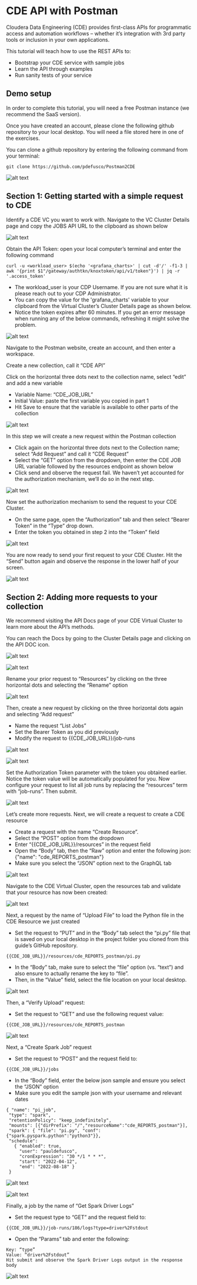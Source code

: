 # CDE API with Postman


Cloudera Data Engineering (CDE) provides first-class APIs for programmatic access and automation workflows – whether it’s integration with 3rd party tools or inclusion in your own applications.

This tutorial will teach how to use the REST APIs to: 

* Bootstrap your CDE service with sample jobs
* Learn the API through examples
* Run sanity tests of your service


## Demo setup


In order to complete this tutorial, you will need a free Postman instance (we recommend the SaaS version). 

Once you have created an account, please clone the following github repository to your local desktop. 
You will need a file stored here in one of the exercises. 

You can clone a github repository by entering the following command from your terminal:

```
git clone https://github.com/pdefusco/Postman2CDE
```

![alt text](img/postman2cde_new1.png)


## Section 1: Getting started with a simple request to CDE 


Identify a CDE VC you want to work with. Navigate to the VC Cluster Details page and copy the JOBS API URL to the clipboard as shown below

![alt text](img/postman_1.png)

Obtain the API Token: open your local computer’s terminal and enter the following command

```
curl -u <workload_user> $(echo '<grafana_charts>' | cut -d'/' -f1-3 | awk '{print $1"/gateway/authtkn/knoxtoken/api/v1/token"}') | jq -r '.access_token'
```

* The workload_user is your CDP Username. If you are not sure what it is please reach out to your CDP Administrator.
* You can copy the value for the 'grafana_charts' variable to your clipboard from the Virtual Cluster’s Cluster Details page as shown below.
* Notice the token expires after 60 minutes. If you get an error message when running any of the below commands, refreshing it might solve the problem.

![alt text](img/postman_2.png)

Navigate to the Postman website, create an account, and then enter a workspace. 

Create a new collection, call it “CDE API”

Click on the horizontal three dots next to the collection name, select “edit” and add a new variable

* Variable Name: “CDE_JOB_URL”
* Initial Value: paste the first variable you copied in part 1
* Hit Save to ensure that the variable is available to other parts of the collection

![alt text](img/postman_3.png)

In this step we will create a new request within the Postman collection

* Click again on the horizontal three dots next to the Collection name; select “Add Request” and call it “CDE Request”
* Select the “GET” option from the dropdown, then enter the CDE JOB URL variable followed by the resources endpoint as shown below
* Click send and observe the request fail. We haven’t yet accounted for the authorization mechanism, we’ll do so in the next step. 

![alt text](img/postman_4.png)

Now set the authorization mechanism to send the request to your CDE Cluster.

* On the same page, open the “Authorization” tab and then select “Bearer Token” in the “Type” drop down. 
* Enter the token you obtained in step 2 into the “Token” field

![alt text](img/postman_5.png)

You are now ready to send your first request to your CDE Cluster. 
Hit the “Send” button again and observe the response in the lower half of your screen.

![alt text](img/postman_6.png)


## Section 2: Adding more requests to your collection


We recommend visiting the API Docs page of your CDE Virtual Cluster to learn more about the API’s methods. 

You can reach the Docs by going to the Cluster Details page and clicking on the API DOC icon.

![alt text](img/postman_7.png)

![alt text](img/postman_8.png)

Rename your prior request to “Resources” by clicking on the three horizontal dots and selecting the “Rename” option

![alt text](img/postman_9.png)

Then, create a new request by clicking on the three horizontal dots again and selecting “Add request”

* Name the request “List Jobs”
* Set the Bearer Token as you did previously
* Modify the request to {{CDE_JOB_URL}}/job-runs

![alt text](img/postman_10.png)

![alt text](img/postman_11.png)

Set the Authorization Token parameter with the token you obtained earlier. Notice the token value will be automatically populated for you.
Now configure your request to list all job runs by replacing the “resources” term with “job-runs”. Then submit.

![alt text](img/postman_12.png)


Let’s create more requests. Next, we will create a request to create a CDE resource

* Create a request with the name “Create Resource”. 
* Select the “POST” option from the dropdown
* Enter “{{CDE_JOB_URL}}/resources” in the request field
* Open the “Body” tab, then the “Raw” option and enter the following json:
      {"name": "cde_REPORTS_postman"}
* Make sure you select the “JSON” option next to the GraphQL tab

![alt text](img/postman_14.png)

Navigate to the CDE Virtual Cluster, open the resources tab and validate that your resource has now been created:

![alt text](img/postman_15.png)


Next, a request by the name of “Upload File” to load the Python file in the CDE Resource we just created 

* Set the request to “PUT” and in the “Body” tab select the “pi.py” file that is saved on your local desktop in the project folder you cloned from this guide’s GitHub repository.

```
{{CDE_JOB_URL}}/resources/cde_REPORTS_postman/pi.py
```

* In the “Body” tab, make sure to select the “file” option (vs. “text”) and also ensure to actually rename the key to “file”.
* Then, in the “Value” field, select the file location on your local desktop.  

![alt text](img/postman2cde_new2.png)


Then, a “Verify Upload” request:

* Set the request to “GET” and use the following request value: 

```
{{CDE_JOB_URL}}/resources/cde_REPORTS_postman
```

![alt text](img/postman_17.png)


Next, a “Create Spark Job” request

* Set the request to “POST” and the request field to:

```
{{CDE_JOB_URL}}/jobs
```

* In the “Body” field, enter the below json sample and ensure you select the “JSON” option
* Make sure you edit the sample json with your username and relevant dates

```
{ "name": "pi_job",
 "type": "spark",
 "retentionPolicy": "keep_indefinitely",
 "mounts": [{"dirPrefix": "/","resourceName":"cde_REPORTS_postman"}],
 "spark": { "file": "pi.py", "conf": {"spark.pyspark.python":"python3"}},
 "schedule":
   { "enabled": true,
     "user": "pauldefusco",
     "cronExpression": "30 */1 * * *",
     "start": "2022-04-12",
     "end": "2022-08-18" }
 }
```

![alt text](img/postman_18.png)

![alt text](img/postman_19.png)

Finally, a job by the name of “Get Spark Driver Logs”

* Set the request type to “GET” and the request field to:

```
{{CDE_JOB_URL}}/job-runs/186/logs?type=driver%2Fstdout
```

* Open the “Params” tab and enter the following:

```
Key: “type”
Value: “driver%2Fstdout”
Hit submit and observe the Spark Driver Logs output in the response body
```

![alt text](img/postman_20.png)

